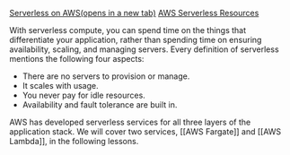 [Serverless on AWS(opens in a new tab)](https://aws.amazon.com/serverless/#:~:text=Serverless%20is%20the%20native%20architecture,services%20without%20thinking%20about%20servers.)
[AWS Serverless Resources](https://aws.amazon.com/serverless/resources/?serverless.sort-by=item.additionalFields.createdDate&serverless.sort-order=desc)

With serverless compute, you can spend time on the things that differentiate your application, rather than spending time on ensuring availability, scaling, and managing servers. Every definition of serverless mentions the following four aspects:

- There are no servers to provision or manage.
- It scales with usage.
- You never pay for idle resources.
- Availability and fault tolerance are built in.

AWS has developed serverless services for all three layers of the application stack. We will cover two services, [[AWS Fargate]] and [[AWS Lambda]], in the following lessons.
